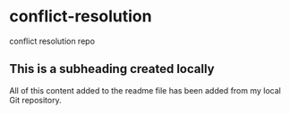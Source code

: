 # conflict-resolution
conflict resolution repo

## This is a subheading created locally

All of this content added to the readme file has been added from my local Git repository.